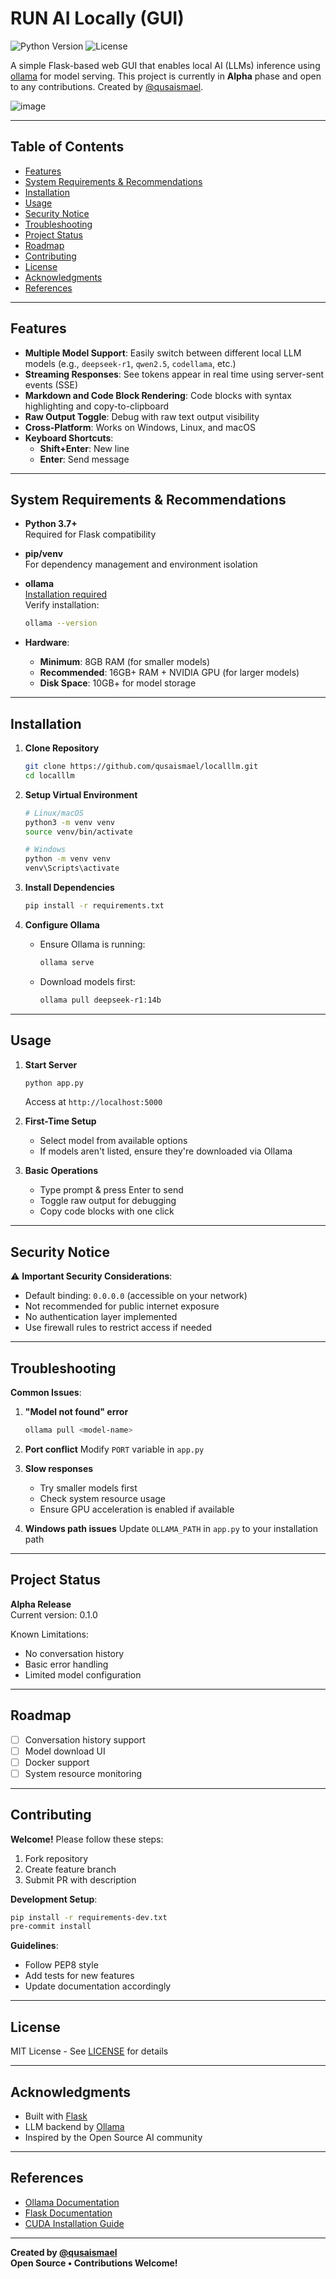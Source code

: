 # RUN AI Locally (GUI)

![Python Version](https://img.shields.io/badge/python-3.7%2B-blue)
![License](https://img.shields.io/badge/license-MIT-green)

A simple Flask-based web GUI that enables local AI (LLMs) inference using [ollama](https://github.com/ollama/ollama) for model serving. This project is currently in **Alpha** phase and open to any contributions. Created by [@qusaismael](https://x.com/qusaismael).

![image](https://github.com/user-attachments/assets/8c0d9b20-43bf-4d14-a916-e9baeaa65f33)

---

## Table of Contents
- [Features](#features)
- [System Requirements & Recommendations](#system-requirements--recommendations)
- [Installation](#installation)
- [Usage](#usage)
- [Security Notice](#security-notice)
- [Troubleshooting](#troubleshooting)
- [Project Status](#project-status)
- [Roadmap](#roadmap)
- [Contributing](#contributing)
- [License](#license)
- [Acknowledgments](#acknowledgments)
- [References](#references)

---

## Features
- **Multiple Model Support**: Easily switch between different local LLM models (e.g., `deepseek-r1`, `qwen2.5`, `codellama`, etc.)
- **Streaming Responses**: See tokens appear in real time using server-sent events (SSE)
- **Markdown and Code Block Rendering**: Code blocks with syntax highlighting and copy-to-clipboard
- **Raw Output Toggle**: Debug with raw text output visibility
- **Cross-Platform**: Works on Windows, Linux, and macOS
- **Keyboard Shortcuts**:
  - **Shift+Enter**: New line
  - **Enter**: Send message

---

## System Requirements & Recommendations

- **Python 3.7+**  
  Required for Flask compatibility

- **pip/venv**  
  For dependency management and environment isolation

- **ollama**  
  [Installation required](https://github.com/ollama/ollama#installation)  
  Verify installation:
  ```bash
  ollama --version

- **Hardware**:
  - **Minimum**: 8GB RAM (for smaller models)
  - **Recommended**: 16GB+ RAM + NVIDIA GPU (for larger models)
  - **Disk Space**: 10GB+ for model storage

---

## Installation

1. **Clone Repository**
   ```bash
   git clone https://github.com/qusaismael/localllm.git
   cd localllm
   ```

2. **Setup Virtual Environment**
   ```bash
   # Linux/macOS
   python3 -m venv venv
   source venv/bin/activate

   # Windows
   python -m venv venv
   venv\Scripts\activate
   ```

3. **Install Dependencies**
   ```bash
   pip install -r requirements.txt
   ```

4. **Configure Ollama**
   - Ensure Ollama is running:
     ```bash
     ollama serve
     ```
   - Download models first:
     ```bash
     ollama pull deepseek-r1:14b
     ```

---

## Usage

1. **Start Server**
   ```bash
   python app.py
   ```
   Access at `http://localhost:5000`

2. **First-Time Setup**
   - Select model from available options
   - If models aren't listed, ensure they're downloaded via Ollama

3. **Basic Operations**
   - Type prompt & press Enter to send
   - Toggle raw output for debugging
   - Copy code blocks with one click

---

## Security Notice

⚠️ **Important Security Considerations**:
- Default binding: `0.0.0.0` (accessible on your network)
- Not recommended for public internet exposure
- No authentication layer implemented
- Use firewall rules to restrict access if needed

---

## Troubleshooting

**Common Issues**:

1. **"Model not found" error**
   ```bash
   ollama pull <model-name>
   ```

2. **Port conflict**
   Modify `PORT` variable in `app.py`

3. **Slow responses**
   - Try smaller models first
   - Check system resource usage
   - Ensure GPU acceleration is enabled if available

4. **Windows path issues**
   Update `OLLAMA_PATH` in `app.py` to your installation path

---

## Project Status

**Alpha Release**  
Current version: 0.1.0

Known Limitations:
- No conversation history
- Basic error handling
- Limited model configuration

---

## Roadmap

- [ ] Conversation history support
- [ ] Model download UI
- [ ] Docker support
- [ ] System resource monitoring

---

## Contributing

**Welcome!** Please follow these steps:

1. Fork repository
2. Create feature branch
3. Submit PR with description

**Development Setup**:
```bash
pip install -r requirements-dev.txt
pre-commit install
```

**Guidelines**:
- Follow PEP8 style
- Add tests for new features
- Update documentation accordingly

---

## License

MIT License - See [LICENSE](LICENSE) for details

---

## Acknowledgments

- Built with [Flask](https://flask.palletsprojects.com/)
- LLM backend by [Ollama](https://ollama.ai)
- Inspired by the Open Source AI community

---

## References

- [Ollama Documentation](https://github.com/ollama/ollama)
- [Flask Documentation](https://flask.palletsprojects.com/)
- [CUDA Installation Guide](https://developer.nvidia.com/cuda-downloads)

---

**Created by [@qusaismael](https://x.com/qusaismael)**  
**Open Source • Contributions Welcome!**
